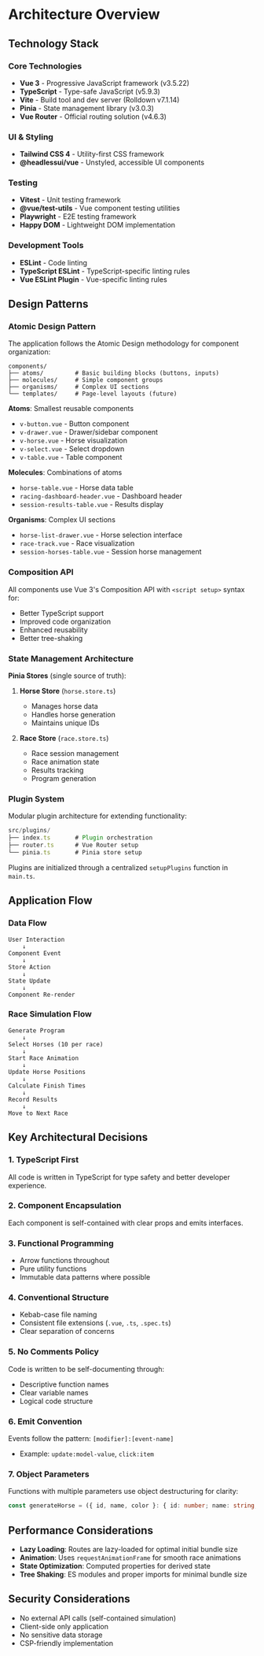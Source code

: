 # Architecture Overview

## Technology Stack

### Core Technologies
- **Vue 3** - Progressive JavaScript framework (v3.5.22)
- **TypeScript** - Type-safe JavaScript (v5.9.3)
- **Vite** - Build tool and dev server (Rolldown v7.1.14)
- **Pinia** - State management library (v3.0.3)
- **Vue Router** - Official routing solution (v4.6.3)

### UI & Styling
- **Tailwind CSS 4** - Utility-first CSS framework
- **@headlessui/vue** - Unstyled, accessible UI components

### Testing
- **Vitest** - Unit testing framework
- **@vue/test-utils** - Vue component testing utilities
- **Playwright** - E2E testing framework
- **Happy DOM** - Lightweight DOM implementation

### Development Tools
- **ESLint** - Code linting
- **TypeScript ESLint** - TypeScript-specific linting rules
- **Vue ESLint Plugin** - Vue-specific linting rules

## Design Patterns

### Atomic Design Pattern

The application follows the Atomic Design methodology for component organization:

```
components/
├── atoms/         # Basic building blocks (buttons, inputs)
├── molecules/     # Simple component groups
├── organisms/     # Complex UI sections
└── templates/     # Page-level layouts (future)
```

**Atoms**: Smallest reusable components
- `v-button.vue` - Button component
- `v-drawer.vue` - Drawer/sidebar component
- `v-horse.vue` - Horse visualization
- `v-select.vue` - Select dropdown
- `v-table.vue` - Table component

**Molecules**: Combinations of atoms
- `horse-table.vue` - Horse data table
- `racing-dashboard-header.vue` - Dashboard header
- `session-results-table.vue` - Results display

**Organisms**: Complex UI sections
- `horse-list-drawer.vue` - Horse selection interface
- `race-track.vue` - Race visualization
- `session-horses-table.vue` - Session horse management

### Composition API

All components use Vue 3's Composition API with `<script setup>` syntax for:
- Better TypeScript support
- Improved code organization
- Enhanced reusability
- Better tree-shaking

### State Management Architecture

**Pinia Stores** (single source of truth):

1. **Horse Store** (`horse.store.ts`)
   - Manages horse data
   - Handles horse generation
   - Maintains unique IDs

2. **Race Store** (`race.store.ts`)
   - Race session management
   - Race animation state
   - Results tracking
   - Program generation

### Plugin System

Modular plugin architecture for extending functionality:

```typescript
src/plugins/
├── index.ts       # Plugin orchestration
├── router.ts      # Vue Router setup
└── pinia.ts       # Pinia store setup
```

Plugins are initialized through a centralized `setupPlugins` function in `main.ts`.

## Application Flow

### Data Flow
```
User Interaction
    ↓
Component Event
    ↓
Store Action
    ↓
State Update
    ↓
Component Re-render
```

### Race Simulation Flow
```
Generate Program
    ↓
Select Horses (10 per race)
    ↓
Start Race Animation
    ↓
Update Horse Positions
    ↓
Calculate Finish Times
    ↓
Record Results
    ↓
Move to Next Race
```

## Key Architectural Decisions

### 1. TypeScript First
All code is written in TypeScript for type safety and better developer experience.

### 2. Component Encapsulation
Each component is self-contained with clear props and emits interfaces.

### 3. Functional Programming
- Arrow functions throughout
- Pure utility functions
- Immutable data patterns where possible

### 4. Conventional Structure
- Kebab-case file naming
- Consistent file extensions (`.vue`, `.ts`, `.spec.ts`)
- Clear separation of concerns

### 5. No Comments Policy
Code is written to be self-documenting through:
- Descriptive function names
- Clear variable names
- Logical code structure

### 6. Emit Convention
Events follow the pattern: `[modifier]:[event-name]`
- Example: `update:model-value`, `click:item`

### 7. Object Parameters
Functions with multiple parameters use object destructuring for clarity:
```typescript
const generateHorse = ({ id, name, color }: { id: number; name: string; color: string })
```

## Performance Considerations

- **Lazy Loading**: Routes are lazy-loaded for optimal initial bundle size
- **Animation**: Uses `requestAnimationFrame` for smooth race animations
- **State Optimization**: Computed properties for derived state
- **Tree Shaking**: ES modules and proper imports for minimal bundle size

## Security Considerations

- No external API calls (self-contained simulation)
- Client-side only application
- No sensitive data storage
- CSP-friendly implementation
